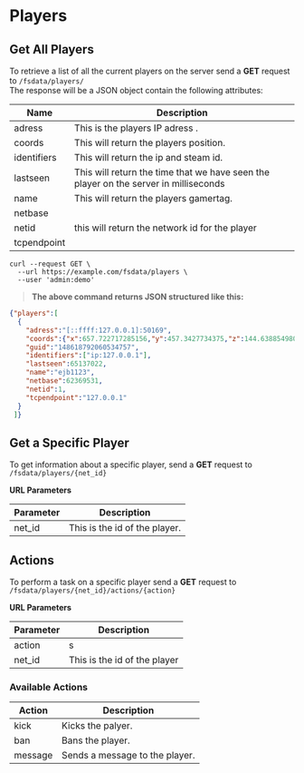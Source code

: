 # Players


## Get All Players

To retrieve a list of all the current players on the server send a **GET** request to `/fsdata/players/`    
The response will be a JSON object contain the following attributes:    

Name | Description
----------|-----------
adress  | This is the players IP adress .
coords  | This will return the players position.
identifiers  | This will return the ip and steam id.
lastseen  | This will return the time that we have seen the player on the server in milliseconds
name  | This will return the players gamertag.
netbase |
netid | this will return the network id for the player
tcpendpoint |


```shell
curl --request GET \
  --url https://example.com/fsdata/players \
  --user 'admin:demo'
```


>**The above command returns JSON structured like this:**    

```json
{"players":[
  {
    "adress":"[::ffff:127.0.0.1]:50169",
    "coords":{"x":657.722717285156,"y":457.3427734375,"z":144.638854980469},
    "guid":"148618792060534757",
    "identifiers":["ip:127.0.0.1"],
    "lastseen":65137022,
    "name":"ejb1123",
    "netbase":62369531,
    "netid":1,
    "tcpendpoint":"127.0.0.1"
  }
 ]}
```

## Get a Specific Player

To get information about a specific player, send a **GET** request to `/fsdata/players/{net_id}`

**URL Parameters**

Parameter|Description
---------|-----------
net_id   | This is the id of the player.


## Actions

To perform a task on a specific player send a **GET** request to `/fsdata/players/{net_id}/actions/{action}`

**URL Parameters**

Parameter|Description
---|---
action|s
net_id| This is the id of the player

###  **Available Actions**

  Action|Description
  ---|---
  kick| Kicks the palyer.
  ban| Bans the player.
  message|Sends a message to the player.
